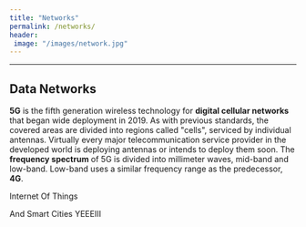 ```yaml
---
title: "Networks"
permalink: /networks/
header: 
 image: "/images/network.jpg"
---
```


---
Data Networks
---

**5G** is the fifth generation wireless technology for **digital 
cellular networks** that began wide deployment in 2019. As 
with previous standards, the covered areas are divided into 
regions called "cells", serviced by individual antennas. 
Virtually every major telecommunication service provider in 
the developed world is deploying antennas or intends to deploy 
them soon. The **frequency spectrum** of 5G is divided into 
millimeter waves, mid-band and low-band. Low-band uses a similar 
frequency range as the predecessor, **4G**.



Internet Of Things



And Smart Cities YEEEIII
